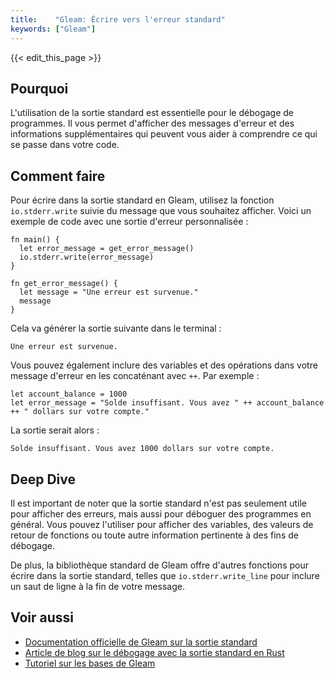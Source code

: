 ```yaml
---
title:    "Gleam: Écrire vers l'erreur standard"
keywords: ["Gleam"]
---
```


{{< edit_this_page >}}

## Pourquoi
L'utilisation de la sortie standard est essentielle pour le débogage de programmes. Il vous permet d'afficher des messages d'erreur et des informations supplémentaires qui peuvent vous aider à comprendre ce qui se passe dans votre code.

## Comment faire
Pour écrire dans la sortie standard en Gleam, utilisez la fonction `io.stderr.write` suivie du message que vous souhaitez afficher. Voici un exemple de code avec une sortie d'erreur personnalisée :

```Gleam
fn main() {
  let error_message = get_error_message()
  io.stderr.write(error_message)
}

fn get_error_message() {
  let message = "Une erreur est survenue."
  message
}
```

Cela va générer la sortie suivante dans le terminal :

```
Une erreur est survenue.
```

Vous pouvez également inclure des variables et des opérations dans votre message d'erreur en les concaténant avec `++`. Par exemple :

```Gleam
let account_balance = 1000
let error_message = "Solde insuffisant. Vous avez " ++ account_balance ++ " dollars sur votre compte."
```
La sortie serait alors :

```
Solde insuffisant. Vous avez 1000 dollars sur votre compte.
```

## Deep Dive
Il est important de noter que la sortie standard n'est pas seulement utile pour afficher des erreurs, mais aussi pour déboguer des programmes en général. Vous pouvez l'utiliser pour afficher des variables, des valeurs de retour de fonctions ou toute autre information pertinente à des fins de débogage.

De plus, la bibliothèque standard de Gleam offre d'autres fonctions pour écrire dans la sortie standard, telles que `io.stderr.write_line` pour inclure un saut de ligne à la fin de votre message.

## Voir aussi
- [Documentation officielle de Gleam sur la sortie standard](https://gleam.run/docs/std/io#stderr)
- [Article de blog sur le débogage avec la sortie standard en Rust](https://medium.com/swlh/debugging-with-stderr-in-rust-292c0f35648b)
- [Tutoriel sur les bases de Gleam](https://eli-gleam.github.io/tut-fr/)